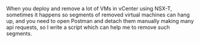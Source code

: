 When you deploy and remove a lot of VMs in vCenter using NSX-T, sometimes it happens so segments of removed virtual machines can hang up, and you need to open Postman and detach them manually making many api requests, so I write a script which can help me to remove such segments.